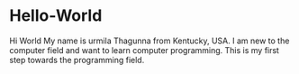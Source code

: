 # Hello-World
Hi World
My name is urmila Thagunna from Kentucky, USA.
I am new to the computer field and want to learn computer programming.
This is my first step towards the programming field.
